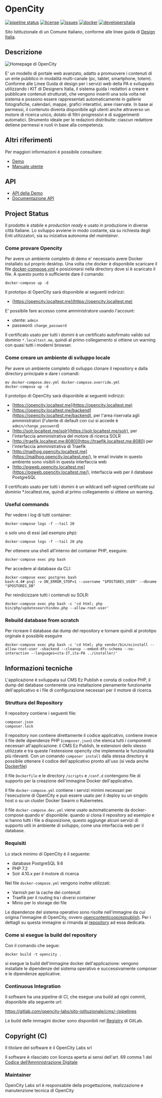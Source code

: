 # OpenCity 

[![pipeline status](https://gitlab.com/opencontent/opencity/badges/master/pipeline.svg)](https://gitlab.com/opencontent/opencity/commits/master)
[![license](https://img.shields.io/badge/license-GPL-blue.svg)](https://gitlab.com/opencontent/opencity/blob/master/LICENSE)
[![issues](https://img.shields.io/badge/Issues-open-red?logo=gitlab)](https://gitlab.com/opencontent/opencity/-/issues)
[![docker](https://img.shields.io/badge/docker-ready-blue?logo=docker)](https://gitlab.com/opencontent/opencity/container_registry)
[![developersitalia](https://img.shields.io/badge/forum-italia-blue)](https://forum.italia.it/c/software-open-source-per-la-pa/49)

[//]: # ([![developersitalia]&#40;https://img.shields.io/badge/developers-italia-blue&#41;]&#40;https://developers.italia.it/it/software/c_a116-comune-di-ala-comunweb&#41;)


Sito Istituzionale di un Comune Italiano, conforme alle linee guida di [Design Italia](https://designers.italia.it/progetti/siti-web-comuni/).

## Descrizione

![Homepage di OpenCity](/images/oc02.png "OpenCity Demo")

E' un modello di portale web avanzato, adatto a promuovere i contenuti di un ente pubblico in modalità multi-canale (pc, tablet,
smartphone, totem). Conforme alle Linee Guida di design per i servizi web della PA e sviluppato utilizzando i KIT di Designers
Italia, il sistema guida i redattori a creare e pubblicare contenuti strutturati, che vengono inseriti una sola volta nel sistema e
possono essere rappresentati automaticamente in gallerie fotografiche, calendari, mappe, grafici interattivi, aree riservate. In base
ai permessi, il contenuto diventa disponibile agli utenti anche attraverso un motore di ricerca unico, dotato di filtri progressivi e di
suggerimenti automatici. Strumento ideale per le redazioni distribuite: ciascun redattore detiene permessi e ruoli in base alla
competenza.

## Altri riferimenti

Per maggiori informazioni è possibile consultare: 

 * [Demo](https://opencity.openpa.opencontent.io)
 * [Manuale utente](https://manuale.opencontent.it/opencity/)

## API 

 * [API della Demo](https://opencity.openpa.opencontent.io/api/openapi/)
 * [Documentazione API](https://opencity.openpa.opencontent.io/openapi/doc)


## Project Status

Il prodotto è *stabile* e *production ready* e usato in produzione in diverse città Italiane. Lo sviluppo avviene in modo costante, sia su richiesta degli Enti utilizzatori, sia su iniziativa autonoma del _maintainer_.

### Come provare Opencity

Per avere un ambiente completo di demo e' necessario avere Docker installato
sul proprio desktop. Una volta che docker è disponibile scaricare il file [docker-compose.yml](https://gitlab.com/opencontent/opencity/-/raw/master/docker-compose.yml?inline=false) e posizionarsi nella directory dove si è scaricato il 
file. A questo punto è sufficiente dare il comando:

```
docker-compose up -d
```

Il prototipo di OpenCity sarà disponibile ai seguenti indirizzi:

* [https://opencity.localtest.me](https://opencity.localtest.me)

E' possibile fare accesso come amministratore usando l'account:
* utente:  `admin`
* password: `change_password`

Il certificato usato per tutti i domini è un certificato autofirmato valido sul
dominio `*.localtest.me`, quindi al primo collegamento si ottiene un warning
con quasi tutti i moderni browser.

### Come creare un ambiente di sviluppo locale

Per avere un ambiente completo di sviluppo clonare
il repository e dalla directory principale e dare i comandi:

```
mv docker-compose.dev.yml docker-compose.override.yml
docker-compose up -d
```

Il prototipo di OpenCity sarà disponibile ai seguenti indirizzi:

* [https://opencity.localtest.me](https://opencity.localtest.me)
* [https://opencity.localtest.me/backend](https://opencity.localtest.me/backend), per l'area riservata agli amministratori (l'utente di default con cui si accede è `admin/change_password`)
* [http://solr.localtest.me/solr](https://solr.localtest.me/solr), per l'interfaccia amministrativa del motore di ricerca SOLR
* [http://traefik.localtest.me:8080](https://traefik.localtest.me:8080) per l'interfaccia amministrativa di Traefik
* [http://mailhog.opencity.localtest.me](https://mailhog.opencity.localtest.me/), le email inviate in questo ambiente sono visibili in questa interfaccia web
* [http://pgweb.opencity.localtest.me](https://pgweb.opencity.localtest.me/), interfaccia web per il database PostgreSQL

Il certificato usato per tutti i domini è un wildcard self-signed certificate sul dominio *.localtest.me, quindi al primo collegamento si ottiene un warning.

### Useful commands

Per vedere i log di tutti container:

    docker-compose logs -f --tail 20

o solo uno di essi (ad esempio php):

    docker-compose logs -f --tail 20 php

Per ottenere una shell all'interno del container PHP, eseguire:

    docker-compose exec php bash

Per accedere al database da CLI:

    docker-compose exec postgres bash
    bash-4.4# psql -v ON_ERROR_STOP=1 --username "$POSTGRES_USER" --dbname "$POSTGRES_DB"

Per reindicizzare tutti i contenuti su SOLR:

    docker-compose exec php bash -c 'cd html; php bin/php/updatesearchindex.php --allow-root-user'

### Rebuild database from scratch

Per ricreare il database dai dump del repository e tornare quindi al prototipo orginale è possibile eseguire

    docker-compose exec php bash -c 'cd html; php vendor/bin/ocinstall --allow-root-user -sbackend --cleanup --embed-dfs-schema --no-interaction --languages=ita-IT,ita-PA ../installer/'


## Informazioni tecniche

L'applicazione è sviluppata sul CMS Ez Publish e consta di codice PHP, 
il dump del database contenente una installazione pienamente funzionante
dell'applicativo e i file di configurazione necessari per il motore di 
ricerca.

### Struttura del Repository

Il repository contiene i seguenti file:
```
composer.json
composer.lock
```
Il repository non contiene direttamente il codice applicativo, contiene 
invece il file delle dipendenze PHP (`composer.json`) che elenca tutti i componenti 
necessari all'applicazione: il CMS Ez Publish, le estensioni dello stesso 
utilizzate e tra queste l'estensione opencity che implementa le funzionalità 
più rilevanti. Con un comando `composer install` dalla stessa directory è possibile ottenere il codice dell'applicativo pronto all'uso (si veda anche [Dockerfile](https://gitlab.com/opencontent/opencity/blob/master/Dockerfile))


Il file `Dockerfile` e le directory `/scripts` e `/conf.d` contengono file di supporto per la creazione dell'immagine Docker dell'applicativo.

Il file `docker-compose.yml` contiene i servizi minimi necessari per l'esecuzione di OpenCity e può essere usato per il deploy su un singolo host o su un cluster Docker Swarm o Kubernetes.

Il file `docker-compose.dev.yml` viene usato automaticamente da docker-compose quando e' disponibile: quando si clona il repository ad esempio e si hanno tutti i file a disposizione, questo aggiunge alcuni servizi di supporto utili in ambiente di sviluppo, come una interfaccia web per il database.


### Requisiti

Lo stack minimo di OpenCity è il seguente:
  * database PostgreSQL 9.6
  * PHP 7.2
  * Solr 4.10.x per il motore di ricerca

Nel file `docker-compose.yml` vengono inoltre utilizzati:
  * Varnish per la cache dei contenuti
  * Traefik per il routing tra i diversi container
  * Minio per lo storage dei file

Le dipendenze del sistema operativo sono risolte nell'immagine da cui origina
l'immagine di OpenCity, ovvero [opencontentcoop/ezpublish](https://hub.docker.com/r/opencontentcoop/ezpublish). Per i dettagli su questa immagine si rimanda
al [repository](https://www.github.com/OpencontentCoop/docker-ezpublish) ad essa dedicata.

### Come si esegue la build del repository

Con il comando che segue:

    docker build -t opencity .

si esegue la build dell'immagine docker dell'applicazione: vengono installate le dipendenze
del sistema operativo e successivamente composer e le dipendenze applicative.

### Continuous Integration

Il software ha una pipeline di CI, che esegue una build ad ogni commit, disponibile alla seguente url:

https://gitlab.com/opencity-labs/sito-istituzionale/cms/-/pipelines

Le build delle immagini docker sono disponibili nel [Registry](https://gitlab.com/opencity-labs/sito-istituzionale/cms/container_registry) di GitLab.

## Copyright (C)

Il titolare del software è il OpenCity Labs srl

Il software è rilasciato con licenza aperta ai sensi dell'art. 69 comma 1 del [Codice dell’Amministrazione Digitale](https://cad.readthedocs.io/)

### Maintainer

OpenCity Labs srl è responsabile della progettazione, realizzazione e manutenzione tecnica di OpenCity

